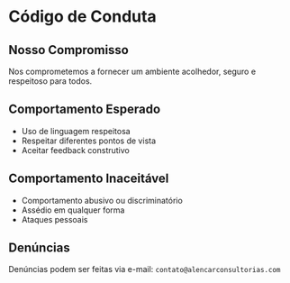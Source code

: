 # Código de Conduta

## Nosso Compromisso

Nos comprometemos a fornecer um ambiente acolhedor, seguro e respeitoso para todos.

## Comportamento Esperado
- Uso de linguagem respeitosa
- Respeitar diferentes pontos de vista
- Aceitar feedback construtivo

## Comportamento Inaceitável
- Comportamento abusivo ou discriminatório
- Assédio em qualquer forma
- Ataques pessoais

## Denúncias
Denúncias podem ser feitas via e-mail: `contato@alencarconsultorias.com`

